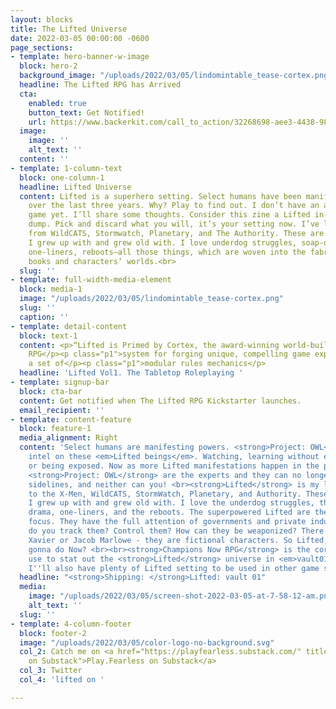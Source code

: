 ```yaml
---
layout: blocks
title: The Lifted Universe
date: 2022-03-05 00:00:00 -0600
page_sections:
- template: hero-banner-w-image
  block: hero-2
  background_image: "/uploads/2022/03/05/lindomintable_tease-cortex.png"
  headline: The Lifted RPG has Arrived
  cta:
    enabled: true
    button_text: Get Notified!
    url: https://www.backerkit.com/call_to_action/32268698-aee3-4438-98ec-e4b4194bc844/landing
  image:
    image: ''
    alt_text: ''
  content: ''
- template: 1-column-text
  block: one-column-1
  headline: Lifted Universe
  content: Lifted is a superhero setting. Select humans have been manifesting powers
    over the last three years. Why? Play to find out. I don’t have an answer for my
    game yet. I’ll share some thoughts. Consider this zine a Lifted in-setting data
    dump. Pick and discard what you will, it’s your setting now. I’ve lifted ideas
    from WildCATS, Stormwatch, Planetary, and The Authority. These are the comics
    I grew up with and grew old with. I love underdog struggles, soap-opera drama,
    one-liners, reboots—all those things, which are woven into the fabric of these
    books and characters’ worlds.<br>
  slug: ''
- template: full-width-media-element
  block: media-1
  image: "/uploads/2022/03/05/lindomintable_tease-cortex.png"
  slug: ''
  caption: ''
- template: detail-content
  block: text-1
  content: <p>“Lifted is Primed by Cortex, the award-winning world-building tabletop
    RPG</p><p class="p1">system for forging unique, compelling game experiences from
    a set of</p><p class="p1">modular rules mechanics</p>
  headline: 'Lifted Vol1. The Tabletop Roleplaying '
- template: signup-bar
  block: cta-bar
  content: Get notified when The Lifted RPG Kickstarter launches.
  email_recipient: ''
- template: content-feature
  block: feature-1
  media_alignment: Right
  content: 'Select humans are manifesting powers. <strong>Project: OWL</strong> collects
    intel on these <em>Lifted beings</em>. Watching, learning without ever interfering
    or being exposed. Now as more Lifted manifestations happen in the public worldwide,
    <strong>Project: OWL</strong> are the experts and they can no longer sit on the
    sidelines, and neither can you! <br><strong>Lifted</strong> is my love letter
    to the X-Men, WildCATS, StormWatch, Planetary, and Authority. These are the comics
    I grew up with and grew old with. I love the underdog struggles, the soap opera
    drama, one-liners, and the reboots. The superpowered Lifted are the setting’s
    focus. They have the full attention of governments and private industries. How
    do you track them? Control them? How can they be weaponized? There is no Professor
    Xavier or Jacob Marlowe - they are fictional characters. So Lifted, what are YOU
    gonna do Now? <br><br><strong>Champions Now RPG</strong> is the core system I’ll
    use to stat out the <strong>Lifted</strong> universe in <em>vault01</em>, but
    I''ll also have plenty of Lifted setting to be used in other game systems.'
  headline: "<strong>Shipping: </strong>Lifted: vault 01"
  media:
    image: "/uploads/2022/03/05/screen-shot-2022-03-05-at-7-58-12-am.png"
    alt_text: ''
  slug: ''
- template: 4-column-footer
  block: footer-2
  image: "/uploads/2022/03/05/color-logo-no-background.svg"
  col_2: Catch me on <a href="https://playfearless.substack.com/" title="Play.Fearless
    on Substack">Play.Fearless on Substack</a>
  col_3: Twitter
  col_4: 'lifted on '

---
```

